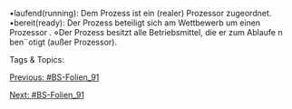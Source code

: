 •laufend(running):
Dem Prozess ist ein (realer) Prozessor zugeordnet.
•bereit(ready):
Der Prozess beteiligt sich am Wettbewerb um einen Prozessor .
⋄Der Prozess besitzt alle Betriebsmittel, die er zum Ablaufe n ben¨otigt (außer Prozessor).

   Tags & Topics:
   

[Previous: #BS-Folien_91](BS-Folien_91.md)

[Next: #BS-Folien_91](BS-Folien_91.md)